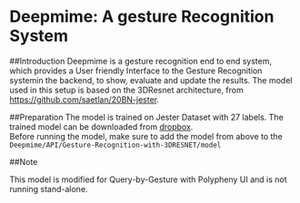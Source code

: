 # Deepmime: A gesture Recognition System

##Introduction
Deepmime is a gesture recognition end to end system, which provides a User friendly Interface to the Gesture Recognition systemin the backend, to show, evaluate and update the results. 
The model used in this setup is based on the 3DResnet architecture, from https://github.com/saetlan/20BN-jester.


##Preparation
The model is trained on Jester Dataset with 27 labels. The trained model can be downloaded from [dropbox](https://www.dropbox.com/sh/7z3o6xuh78zasj6/AACuQct1BWp3SOIZyVk4C9-da?dl=0).  
Before running the model, make sure to add the model from above to the `Deepmime/API/Gesture-Recognition-with-3DRESNET/model`

##Note

This model is modified for Query-by-Gesture with Polypheny UI and is not running stand-alone.

